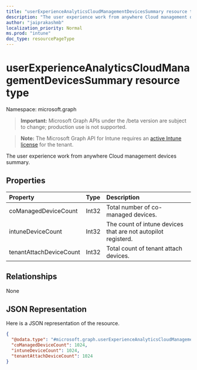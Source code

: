 ```yaml
---
title: "userExperienceAnalyticsCloudManagementDevicesSummary resource type"
description: "The user experience work from anywhere Cloud management devices summary."
author: "jaiprakashmb"
localization_priority: Normal
ms.prod: "intune"
doc_type: resourcePageType
---
```


# userExperienceAnalyticsCloudManagementDevicesSummary resource type

Namespace: microsoft.graph

> **Important:** Microsoft Graph APIs under the /beta version are subject to change; production use is not supported.

> **Note:** The Microsoft Graph API for Intune requires an [active Intune license](https://go.microsoft.com/fwlink/?linkid=839381) for the tenant.

The user experience work from anywhere Cloud management devices summary.

## Properties
|Property|Type|Description|
|:---|:---|:---|
|coManagedDeviceCount|Int32|Total number of  co-managed devices.|
|intuneDeviceCount|Int32|The count of intune devices that are not autopilot registerd.|
|tenantAttachDeviceCount|Int32|Total count of tenant attach devices.|

## Relationships
None

## JSON Representation
Here is a JSON representation of the resource.
<!-- {
  "blockType": "resource",
  "@odata.type": "microsoft.graph.userExperienceAnalyticsCloudManagementDevicesSummary"
}
-->
``` json
{
  "@odata.type": "#microsoft.graph.userExperienceAnalyticsCloudManagementDevicesSummary",
  "coManagedDeviceCount": 1024,
  "intuneDeviceCount": 1024,
  "tenantAttachDeviceCount": 1024
}
```







